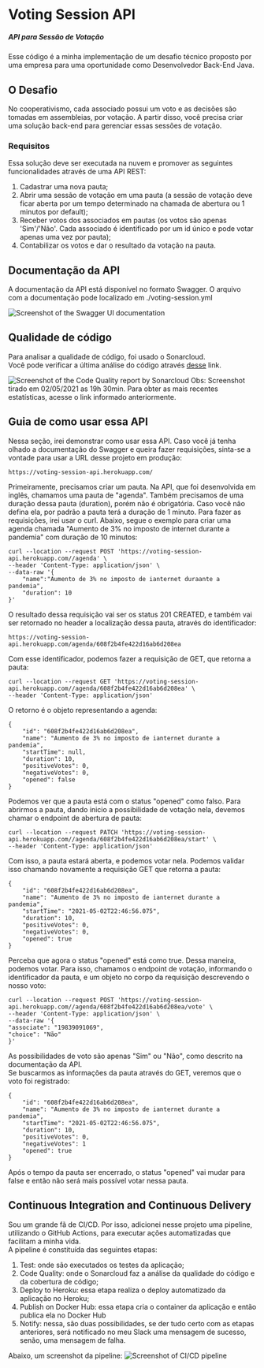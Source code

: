 # Voting Session API

##### API para Sessão de Votação
Esse código é a minha implementação de um desafio técnico proposto por uma empresa para uma oportunidade como Desenvolvedor Back-End Java.

## O Desafio
No cooperativismo, cada associado possui um voto e as decisões são tomadas em assembleias, por votação. A partir disso, você precisa criar uma solução back-end para gerenciar essas sessões de votação.
<br>

### Requisitos
Essa solução deve ser executada na nuvem e promover as seguintes funcionalidades através de uma API REST:

1. Cadastrar uma nova pauta;
2. Abrir uma sessão de votação em uma pauta (a sessão de votação deve ficar aberta por um tempo determinado na chamada de abertura ou 1 minutos por default);
3. Receber votos dos associados em pautas (os votos são apenas 'Sim'/'Não'. Cada associado é identificado por um id único e pode votar apenas uma vez por pauta);
4. Contabilizar os votos e dar o resultado da votação na pauta.

## Documentação da API
A documentação da API está disponível no formato Swagger. O arquivo com a documentação pode localizado em ./voting-session.yml

<img src="https://teixeira983-images.s3.amazonaws.com/voting-session-api-documentation.png" alt="Screenshot of the Swagger UI documentation">

## Qualidade de código
Para analisar a qualidade de código, foi usado o Sonarcloud.
<br>
Você pode verificar a última análise do código através <a href="https://sonarcloud.io/dashboard?id=iwhrim_VotingSessionAPI-Project">desse</a> link.

<img src="https://teixeira983-images.s3.amazonaws.com/code_quality-voting-session-api.png" alt="Screenshot of the Code Quality report by Sonarcloud">
Obs: Screenshot tirado em 02/05/2021 as 19h 30min. Para obter as mais recentes estatísticas, acesse o link informado anteriormente.

## Guia de como usar essa API
Nessa seção, irei demonstrar como usar essa API. Caso você já tenha olhado a documentação do Swagger e queira fazer requisições, sinta-se a vontade para usar a URL desse projeto em produção:

```
https://voting-session-api.herokuapp.com/
```

Primeiramente, precisamos criar um pauta. Na API, que foi desenvolvida em inglês, chamamos uma pauta de "agenda".
Também precisamos de uma duração dessa pauta (duration), porém não é obrigatória. Caso você não defina ela, por padrão a pauta terá a duração de 1 minuto.
Para fazer as requisições, irei usar o curl. Abaixo, segue o exemplo para criar uma agenda chamada "Aumento de 3% no imposto de internet durante a pandemia" com duração de 10 minutos:

```
curl --location --request POST 'https://voting-session-api.herokuapp.com//agenda' \
--header 'Content-Type: application/json' \
--data-raw '{
    "name":"Aumento de 3% no imposto de ianternet duraante a pandemia",
    "duration": 10
}'
```

O resultado dessa requisição vai ser os status 201 CREATED, e também vai ser retornado no header a localização dessa pauta, através do identificador:

```
https://voting-session-api.herokuapp.com/agenda/608f2b4fe422d16ab6d208ea
```

Com esse identificador, podemos fazer a requisição de GET, que retorna a pauta:

```
curl --location --request GET 'https://voting-session-api.herokuapp.com//agenda/608f2b4fe422d16ab6d208ea' \
--header 'Content-Type: application/json'
```

O retorno é o objeto representando a agenda:

```
{
    "id": "608f2b4fe422d16ab6d208ea",
    "name": "Aumento de 3% no imposto de ianternet durante a pandemia",
    "startTime": null,
    "duration": 10,
    "positiveVotes": 0,
    "negativeVotes": 0,
    "opened": false
}
```

Podemos ver que a pauta está com o status "opened" como falso. Para abrirmos a pauta, dando inicio a possibilidade de votação nela, devemos chamar o endpoint de abertura de pauta:

```
curl --location --request PATCH 'https://voting-session-api.herokuapp.com//agenda/608f2b4fe422d16ab6d208ea/start' \
--header 'Content-Type: application/json'
```

Com isso, a pauta estará aberta, e podemos votar nela. Podemos validar isso chamando novamente a requisição GET que retorna a pauta:

```
{
    "id": "608f2b4fe422d16ab6d208ea",
    "name": "Aumento de 3% no imposto de ianternet durante a pandemia",
    "startTime": "2021-05-02T22:46:56.075",
    "duration": 10,
    "positiveVotes": 0,
    "negativeVotes": 0,
    "opened": true
}
```

Perceba que agora o status "opened" está como true. Dessa maneira, podemos votar. Para isso, chamamos o endpoint de votação, informando o identificador da pauta, e um objeto no corpo da requisição descrevendo o nosso voto:

```
curl --location --request POST 'https://voting-session-api.herokuapp.com//agenda/608f2b4fe422d16ab6d208ea/vote' \
--header 'Content-Type: application/json' \
--data-raw '{
"associate": "19839091069",
"choice": "Não"
}'
```

As possibilidades de voto são apenas "Sim" ou "Não", como descrito na documentação da API.
<br>
Se buscarmos as informações da pauta através do GET, veremos que o voto foi registrado:

```
{
    "id": "608f2b4fe422d16ab6d208ea",
    "name": "Aumento de 3% no imposto de ianternet durante a pandemia",
    "startTime": "2021-05-02T22:46:56.075",
    "duration": 10,
    "positiveVotes": 0,
    "negativeVotes": 1
    "opened": true
}
```

Após o tempo da pauta ser encerrado, o status "opened" vai mudar para false e então não será mais possível votar nessa pauta.

## Continuous Integration and Continuous Delivery
Sou um grande fã de CI/CD. Por isso, adicionei nesse projeto uma pipeline, utilizando o GitHub Actions, para executar ações automatizadas que facilitam a minha vida.
<br>
A pipeline é constituída das seguintes etapas:
1. Test: onde são executados os testes da aplicação;
2. Code Quality: onde o Sonarcloud faz a análise da qualidade do código e da cobertura de código;
3. Deploy to Heroku: essa etapa realiza o deploy automatizado da aplicação no Heroku;
4. Publish on Docker Hub: essa etapa cria o container da aplicação e então publica ela no Docker Hub
5. Notify: nessa, são duas possibilidades, se der tudo certo com as etapas anteriores, será notificado no meu Slack uma mensagem de sucesso, senão, uma mensagem de falha.


Abaixo, um screenshot da pipeline:
<img src="https://teixeira983-images.s3.amazonaws.com/voting-session-api-ci-cd.png" alt="Screenshot of CI/CD pipeline">